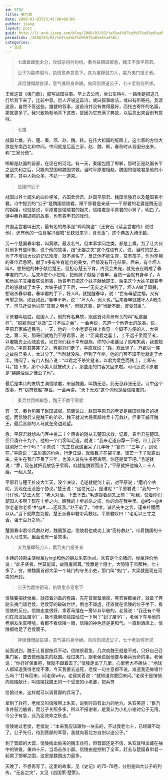 ```yaml
---
id: 9792
title: 夷门歌
date: 2008-03-03T23:45:00+00:00
author: jiang
layout: post
guid: http://li-and-jiang.com/blog/2008/03/03/%e5%a4%b7%e9%97%a8%e6%ad%8c/
permalink: /2008/03/03/%e5%a4%b7%e9%97%a8%e6%ad%8c/
categories:
  - 生活
---
```

> 七雄雄雌犹未分，攻城杀将何纷纷。秦兵益围邯郸急，魏王不救平原君。 
> 
> 公子为嬴停驷马，执辔愈恭意愈下。亥为屠肆鼓刀人，嬴乃夷门报关者。 
> 
> 非但慷慨献良谋，意气兼将身命酬。向风刎颈送公子，七十老翁何所求。

王维这首《夷门歌》，叙写战国往事。早上去公司，坐公车特4，一路倒是把这几行给背下来了，比较中意。后人评说这首诗，或曰叙事峻洁，或曰有所寄托，我读这首，自然不管这些。雄健的叙事，这首诗并没有做得最好，而托古寄怀的名篇，那就更多了。我兴致勃勃地背下这首，是因为它充满了典故，以后念出来会别有意味。
  


> 七雄

战国七雄，齐、楚、秦、燕、赵、魏、韩。在伟大祖国的版图上，这七家的方位大致是东南西北和中间，中间就是后面三家，赵、魏、韩，春秋时从晋国分出来，称“三家分晋”。 

邯郸是赵国的首都，在现在的河北。有一天，秦国包围了邯郸，那时正是赵国长平之战失利之后，只能向楚国和魏国求救。当时平原君相赵，魏国的信陵君是他的小舅子。其中人物众多，不妨一一道来。
  


> 战国四公子

战国以养士闻名的四位相爷，齐国孟尝君、赵国平原君、魏国信陵君以及楚国春申君。诗中提到的“公子”是魏国信陵君，跟平原君是亲戚——平原君的老婆是魏无忌的姐姐，也就是说，平原君是信陵君的姐夫，信陵君是平原君的小舅子，明白了。诗中秦兵围邯郸的故事，也有春申君的戏份。 

齐国孟尝君叫田文，最有名的故事是“鸡鸣狗盗”（王安石《读孟尝君传》说过他），还有他的一位食客冯谖唱“长铗归来乎，食无鱼”，这个典故入诗无数。 

另一个楚国春申君，叫黄歇，最没名气，但本事学问之类，都是上乘。为了让大伙对他多有些印象，说个他的故事，跟“无妄之灾”这个成语有关。说，当时的楚王，为了不增加大伙的记忆难度，就不点名了，反正他不能生育，莫有孩子。作为宰相的春申君急啊，献了n多有生育能力的美女，但都没有开花结果。后来，有个坏人叫A，想把他的妹子献给楚王，但担心楚王不育，终究会失宠，就先去应聘成了春申君的门人。后来A使个小把戏，把他妹子献给了春申，当然一会就有身孕了。A和他妹子又接着陈说厉害，劝春申君把这个妹子献给楚王。后来这个大妹子跟春申君的崽就成了太子，大妹子成了王后，——“无妄之灾”快到了。坏人A做了国舅，想暗杀春申君。春申君的手下，好人B，就提醒春申，说：“世有毋望之福，又有毋望之祸，如此如此。”春申不听，说：“坏人A，弱人也。”后来春申就被坏人A暗杀了。司马迁说他以前“其智之明也”，但就这事，是“当断不断，反受其乱”。 

平原君叫赵胜，赵国人了。他的有名典故，跟这首诗背景有关的叫“毛遂自荐”、“脱颖而出”以及“三寸不烂之舌”，一会再说，先道一个他养士的故事。说，平原君家临近民宅，一天，他的一个**小**老婆在楼上看见一个脚不方便的人，大笑之。第二天，那哥们就跑到平原君家，说：“臣闻君之喜士，士不远千里而至者，以君能贵士而贱妾也。现在哥们我不幸有腿疾，你的小老婆见了就嘲笑我，我要她的命。”平原君笑笑了之。等那哥们走了，平原就说：“靠，观此竖子，乃欲以一笑之故杀吾美人，太过分了。”当然就没杀。但到了年终，他的门客不知不觉就走了大半。纳闷了，有门人指点说：“以君之不杀笑躄者，以君为爱色而贱士，士即去耳。”接下来，那个小美人就被砍头了，那些走的门客又回来啦。司马迁说平原君是“翩翩浊世之佳公子也”。 

最后是本诗的友情主演信陵君，来自魏国，叫魏无忌，此无忌非张无忌。诗中这个故事，有“窃符救赵”存世，一会再讲。“天下无双”这个词也是给信陵君的。
  


> 秦兵益围邯郸急，魏王不救平原君

有一天，秦兵包围了赵国邯郸。前面说过，赵国平原君的老婆是魏国信陵君的姐姐，而信陵君又是魏王的弟弟。魏王就派大将晋鄙帅兵十万救赵，但秦王威吓魏王，最后晋鄙的人马就在旁边观望。 

急，平原君就想从门客中挑二十个厉害的随从去楚国求救，记着，春申君在楚国。但只凑齐十九个，他的一个门客叫毛遂，就说：“我来毛遂自荐一下吧，带上我不就刚好二十个吗？”平原说：“先生在我这里呆了几年呀？”答曰：“三年了，到现在。”平原说：“盖厉害的角色，行走江湖，就像锥子在袋子里，锋芒一下子就露出来。先生在我门下呆了三年，也没人说先生多厉害啊，你还是留下吧。”毛遂就说：“靠，现在就把我放袋子里啊，咱就能脱颖而出了。”平原就把他编入二十人组，一起入楚。 

平原君与楚王扯皮大半天，没个决议，毛遂就提剑上前，对平原说：“磨叽个啥呢，到现在还没签个协议。”楚王说：“这位兄台，是谁呢？”平原君说：“我的一个马仔也。”楚王大怒：“老大对话，下去下去。”毛遂提着剑又上前：“叱我，仗着你们楚国人多啊？现在十步之内，瞧我的十步必杀之技，你的命在我手里。@#$～@#你老爸你老祖^#*@#……还骂我。”赵王软了，“唯唯，诚若先生之言，谨奉社稷而以从。”当下就歃血为盟，楚王派春申君带兵救赵。平原君叹曰：“老毛以三寸之舌，强于百万之师。” 

楚国春申君带兵救赵时，魏国那边，信陵君也成功上演“窃符救赵”，带着魏国的十万人马过来。里面也有一番故事。
  


> 亥为屠肆鼓刀人，嬴乃夷门报关者

本诗的领衔主演侯嬴(ying)和他的朋友朱亥(hai)。朱亥是个杀猪的，侯嬴评价他说：“此子贤者，世莫能知，故隐屠间耳。”侯嬴是个隐士，大隐隐于市那种，七十多了，穷，做魏国首都大梁一个城门的守关小吏，那门叫“夷门”，大梁就是现在河南的开封。
  


> 公子为嬴停驷马，执辔愈恭意愈下

信陵要招抚侯嬴，就按着刘备的套路，先在宫里备酒席，等宾客都坐好，就备了奔驰去夷门请老侯。老侯穿的破破烂烂，倒也不谦虚，径直就在信陵的位子坐下，看信陵的反应。信陵态度很好，拿着马缰在一旁毕恭毕敬的。老侯说：“我还有个哥们在海淀区屠宰厂，能不能麻烦绕路经过一下啊？”到了屠宰厂，老侯下车与他的老朋友朱亥唠嗑，看都不看信陵一眼，信陵的神色还是更和气。一直到酒席上，信陵都给足了老侯面子。
  


> 非但慷慨献良谋，意气兼将身命酬。向风刎颈送公子，七十老翁何所求

前面说到，魏王让晋鄙按兵不动，信陵很着急，几次劝魏王就是不成，只好自己召集门客，要去救他姐夫的赵国。经过夷门，跟老侯说起他要与秦兵玩命的事。老侯说：“你好好保重吧，我就不跟着去了。”信陵走出了几里，心里老大不痛快：“地球人都知道我待老侯不薄，今天我要去送死，老侯一句主意都不说。难道我还做错什么吗？”打车回来，问老侯why。老侯笑着说：“就知道你要回来问。”老侯于是悄悄向信陵献计，叫信陵找魏王的一个受宠的小老婆，把兵符
  
给偷过来，这样就可以调晋鄙的兵马了。 

拿到了兵符，老侯又叫信陵带上朱亥，说到时自有出力的地方。朱亥笑道：“臣乃市井鼓刀屠者，而公子关照多多，所以不报谢者，是我认为小礼小谢对公子无用。今公子有急，此乃臣效命之秋也。” 

信陵谢过老侯，老侯说：“本来我应该跟你一块去的，不过我老七十，已经跟不动了。公子先行，待到晋鄙的军营，我就向着北方自刎以送公子。” 

到了晋鄙的大营，信陵掏出偷来的魏王兵符，但晋鄙还是不信，朱亥就甩出藏在袖中的铁锥，重四十斤，当场击杀小鄙。信陵由是控制了全军，赶去与楚国春申君一起救了邯郸之围，这里是魏国出力最多。 

天晚了，不想再写了。这里的故事，见《史记》的75-78卷，分别是四大公子的列传。“无妄之灾”，又见《战国策·楚策》。